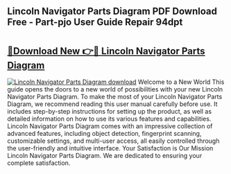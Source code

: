 ## Lincoln Navigator Parts Diagram PDF Download Free - Part-pjo User Guide Repair 94dpt

# <h2><a href="http://dfu8zij.blite.top/?on=Lincoln+Navigator+Parts+Diagram">🔗Download New 👉🔴 Lincoln Navigator Parts Diagram</a></h2>

[![Lincoln Navigator Parts Diagram download](https://i.imgur.com/lujVjoI.png)](http://dfu8zij.blite.top/?on=Lincoln+Navigator+Parts+Diagram)
Welcome to a New World This guide opens the doors to a new world of possibilities with your new Lincoln Navigator Parts Diagram. To make the most of your Lincoln Navigator Parts Diagram, we recommend reading this user manual carefully before use. It includes step-by-step instructions for setting up the product, as well as detailed information on how to use its various features and capabilities. Lincoln Navigator Parts Diagram comes with an impressive collection of advanced features, including object detection, fingerprint scanning, customizable settings, and multi-user access, all easily controlled through the user-friendly and intuitive interface. Your Satisfaction is Our Mission Lincoln Navigator Parts Diagram. We are dedicated to ensuring your complete satisfaction.
